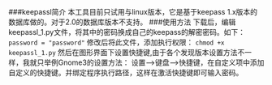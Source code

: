 ###keepassl简介
    本工具目前只试用与linux版本，它是基于keepass 1.x版本的数据库做的。对于2.0的数据库版本不支持。
###使用方法
    下载后，编辑keepassl_1.py文件，将其中的密码换成自己的keepass的解密密码。如下：
    `password = "password"`
    修改后将此文件，添加执行权限：
    `chmod +x keepassl_1.py`
    然后在图形界面下设置快捷键,由于各个发现版本设置方法不一样，我就只举例Gnome3的设置方法：
    设置-->键盘-->快捷键，在自定义项中添加自定义的快捷键。并绑定程序执行路径，这样在激活快捷键即可输入密码。

